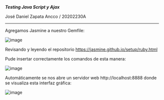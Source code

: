 ***Testing Java Script y Ajax***

José Daniel Zapata Ancco / 20202230A

***

Agregamos Jasmine a nuestro Gemfile:

![image](https://github.com/Josezapat/CC3S2/assets/90808325/f5d4c4cf-a9b0-4cb8-8991-5226fc76374f)

Revisando y leyendo el repositorio  https://jasmine.github.io/setup/ruby.html

Pude insertar correctamente los comandos de esta manera:

![image](https://github.com/Josezapat/CC3S2/assets/90808325/566f10f7-f3f4-4ca5-986d-14b007c5575a)

Automáticamente se nos abre un servidor web http://localhost:8888 donde se visualiza esta interfaz gráfica:

![image](https://github.com/Josezapat/CC3S2/assets/90808325/5891a6b8-ab16-47e6-95ad-7ae07adaba31)




